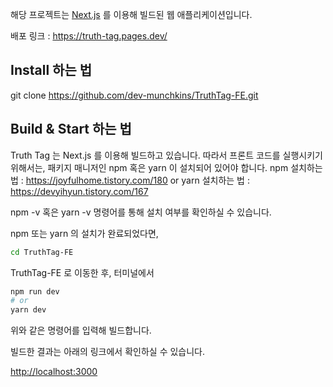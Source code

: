 해당 프로젝트는 [Next.js](https://nextjs.org/) 를 이용해 빌드된 웹 애플리케이션입니다. 

배포 링크 : https://truth-tag.pages.dev/

## Install 하는 법
git clone https://github.com/dev-munchkins/TruthTag-FE.git

## Build & Start 하는 법
Truth Tag 는 Next.js 를 이용해 빌드하고 있습니다. 따라서 프론트 코드를 실행시키기 위해서는, 패키지 매니저인 npm 혹은 yarn 이 설치되어 있어야 합니다. 
npm 설치하는 법 : https://joyfulhome.tistory.com/180
or
yarn 설치하는 법 : https://devyihyun.tistory.com/167

npm -v 혹은 yarn -v 명령어를 통해 설치 여부를 확인하실 수 있습니다. 

npm 또는 yarn 의 설치가 완료되었다면, 

```bash
cd TruthTag-FE 
```

TruthTag-FE 로 이동한 후, 터미널에서

```bash
npm run dev
# or
yarn dev
```
위와 같은 명령어를 입력해 빌드합니다.

빌드한 결과는 아래의 링크에서 확인하실 수 있습니다. 

[http://localhost:3000](http://localhost:3000) 
